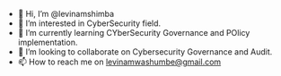 - 👋 Hi, I’m @levinamshimba
- 👀 I’m interested in CyberSecurity field.
- 🌱 I’m currently learning CYberSecurity Governance and POlicy implementation.
- 💞️ I’m looking to collaborate on Cybersecurity Governance and Audit.
- 📫 How to reach me on levinamwashumbe@gmail.com

<!---
levinamshimba/levinamshimba is a ✨ special ✨ repository because its `README.md` (this file) appears on your GitHub profile.
You can click the Preview link to take a look at your changes.
--->
